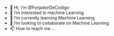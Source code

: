 - 👋 Hi, I’m @ForjadorDeCodigo
- 👀 I’m interested in machine Learning
- 🌱 I’m currently learning Machine Learning
- 💞️ I’m looking to collaborate on Machine Learning
- 📫 How to reach me ...

<!---
ForjadorDeCodigo/ForjadorDeCodigo is a ✨ special ✨ repository because its `README.md` (this file) appears on your GitHub profile.
You can click the Preview link to take a look at your changes.
--->

